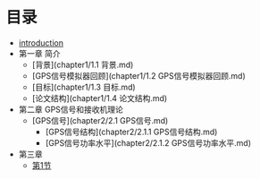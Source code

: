 # 目录

* [introduction](README.md)
* 第一章 简介
   * [背景](chapter1/1.1 背景.md)
   * [GPS信号模拟器回顾](chapter1/1.2 GPS信号模拟器回顾.md)
   * [目标](chapter1/1.3 目标.md)
   * [论文结构](chapter1/1.4 论文结构.md)
* 第二章 GPS信号和接收机理论
   * [GPS信号](chapter2/2.1 GPS信号.md)
      * [GPS信号结构](chapter2/2.1.1 GPS信号结构.md)
	  * [GPS信号功率水平](chapter2/2.1.2 GPS信号功率水平.md)
* 第三章
   * [第1节](chapter3/GPS中频模拟器的实现.md)

